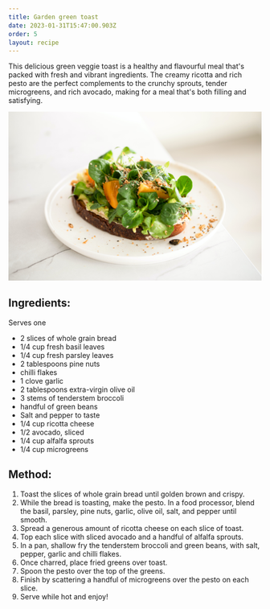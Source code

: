 ```yaml
---
title: Garden green toast
date: 2023-01-31T15:47:00.903Z
order: 5
layout: recipe
---
```

This delicious green veggie toast is a healthy and flavourful meal that's packed with fresh and vibrant ingredients. The creamy ricotta and rich pesto are the perfect complements to the crunchy sprouts, tender microgreens, and rich avocado, making for a meal that's both filling and satisfying.

![green toast](../uploads/bakd-raw-by-karolin-baitinger-qau6n8rx8tq-unsplash.jpg "Photo by Bakd&Raw (Karolin Baitinger)")



## Ingredients:

S﻿erves one

* 2 slices of whole grain bread
* 1/4 cup fresh basil leaves
* 1/4 cup fresh parsley leaves
* 2 tablespoons pine nuts
* c﻿hilli flakes
* 1 clove garlic
* 2 tablespoons extra-virgin olive oil
* 3﻿ stems of tenderstem broccoli 
* h﻿andful of green beans
* Salt and pepper to taste
* 1/4 cup ricotta cheese
* 1/2 avocado, sliced
* 1/4 cup alfalfa sprouts
* 1/4 cup microgreens

## Method:

1. Toast the slices of whole grain bread until golden brown and crispy.
2. While the bread is toasting, make the pesto. In a food processor, blend the basil, parsley, pine nuts, garlic, olive oil, salt, and pepper until smooth.
3. Spread a generous amount of ricotta cheese on each slice of toast.
4. Top each slice with sliced avocado and a handful of alfalfa sprouts.
5. I﻿n a pan, shallow fry the tenderstem broccoli and green beans, with salt, pepper, garlic and chilli flakes.
6. O﻿nce charred, place fried greens over toast.
7. Spoon the pesto over the top of the greens.
8. Finish by scattering a handful of microgreens over the pesto on each slice.
9. Serve while hot and enjoy!
